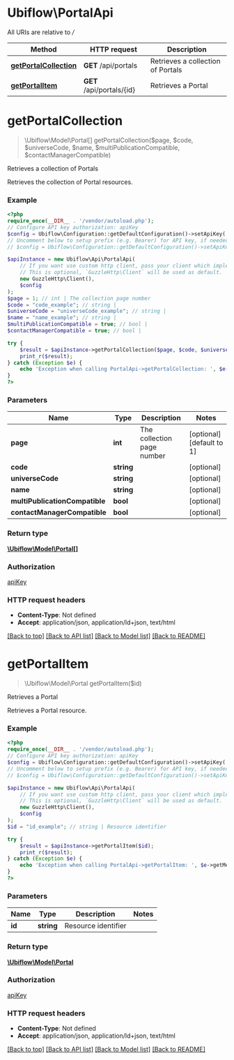# Ubiflow\PortalApi

All URIs are relative to */*

Method | HTTP request | Description
------------- | ------------- | -------------
[**getPortalCollection**](PortalApi.md#getportalcollection) | **GET** /api/portals | Retrieves a collection of Portals
[**getPortalItem**](PortalApi.md#getportalitem) | **GET** /api/portals/{id} | Retrieves a Portal

# **getPortalCollection**
> \Ubiflow\Model\Portal[] getPortalCollection($page, $code, $universeCode, $name, $multiPublicationCompatible, $contactManagerCompatible)

Retrieves a collection of Portals

Retrieves the collection of Portal resources.

### Example
```php
<?php
require_once(__DIR__ . '/vendor/autoload.php');
// Configure API key authorization: apiKey
$config = Ubiflow\Configuration::getDefaultConfiguration()->setApiKey('X-AUTH-TOKEN', 'YOUR_API_KEY');
// Uncomment below to setup prefix (e.g. Bearer) for API key, if needed
// $config = Ubiflow\Configuration::getDefaultConfiguration()->setApiKeyPrefix('X-AUTH-TOKEN', 'Bearer');

$apiInstance = new Ubiflow\Api\PortalApi(
    // If you want use custom http client, pass your client which implements `GuzzleHttp\ClientInterface`.
    // This is optional, `GuzzleHttp\Client` will be used as default.
    new GuzzleHttp\Client(),
    $config
);
$page = 1; // int | The collection page number
$code = "code_example"; // string | 
$universeCode = "universeCode_example"; // string | 
$name = "name_example"; // string | 
$multiPublicationCompatible = true; // bool | 
$contactManagerCompatible = true; // bool | 

try {
    $result = $apiInstance->getPortalCollection($page, $code, $universeCode, $name, $multiPublicationCompatible, $contactManagerCompatible);
    print_r($result);
} catch (Exception $e) {
    echo 'Exception when calling PortalApi->getPortalCollection: ', $e->getMessage(), PHP_EOL;
}
?>
```

### Parameters

Name | Type | Description  | Notes
------------- | ------------- | ------------- | -------------
 **page** | **int**| The collection page number | [optional] [default to 1]
 **code** | **string**|  | [optional]
 **universeCode** | **string**|  | [optional]
 **name** | **string**|  | [optional]
 **multiPublicationCompatible** | **bool**|  | [optional]
 **contactManagerCompatible** | **bool**|  | [optional]

### Return type

[**\Ubiflow\Model\Portal[]**](../Model/Portal.md)

### Authorization

[apiKey](../../README.md#apiKey)

### HTTP request headers

 - **Content-Type**: Not defined
 - **Accept**: application/json, application/ld+json, text/html

[[Back to top]](#) [[Back to API list]](../../README.md#documentation-for-api-endpoints) [[Back to Model list]](../../README.md#documentation-for-models) [[Back to README]](../../README.md)

# **getPortalItem**
> \Ubiflow\Model\Portal getPortalItem($id)

Retrieves a Portal

Retrieves a Portal resource.

### Example
```php
<?php
require_once(__DIR__ . '/vendor/autoload.php');
// Configure API key authorization: apiKey
$config = Ubiflow\Configuration::getDefaultConfiguration()->setApiKey('X-AUTH-TOKEN', 'YOUR_API_KEY');
// Uncomment below to setup prefix (e.g. Bearer) for API key, if needed
// $config = Ubiflow\Configuration::getDefaultConfiguration()->setApiKeyPrefix('X-AUTH-TOKEN', 'Bearer');

$apiInstance = new Ubiflow\Api\PortalApi(
    // If you want use custom http client, pass your client which implements `GuzzleHttp\ClientInterface`.
    // This is optional, `GuzzleHttp\Client` will be used as default.
    new GuzzleHttp\Client(),
    $config
);
$id = "id_example"; // string | Resource identifier

try {
    $result = $apiInstance->getPortalItem($id);
    print_r($result);
} catch (Exception $e) {
    echo 'Exception when calling PortalApi->getPortalItem: ', $e->getMessage(), PHP_EOL;
}
?>
```

### Parameters

Name | Type | Description  | Notes
------------- | ------------- | ------------- | -------------
 **id** | **string**| Resource identifier |

### Return type

[**\Ubiflow\Model\Portal**](../Model/Portal.md)

### Authorization

[apiKey](../../README.md#apiKey)

### HTTP request headers

 - **Content-Type**: Not defined
 - **Accept**: application/json, application/ld+json, text/html

[[Back to top]](#) [[Back to API list]](../../README.md#documentation-for-api-endpoints) [[Back to Model list]](../../README.md#documentation-for-models) [[Back to README]](../../README.md)

